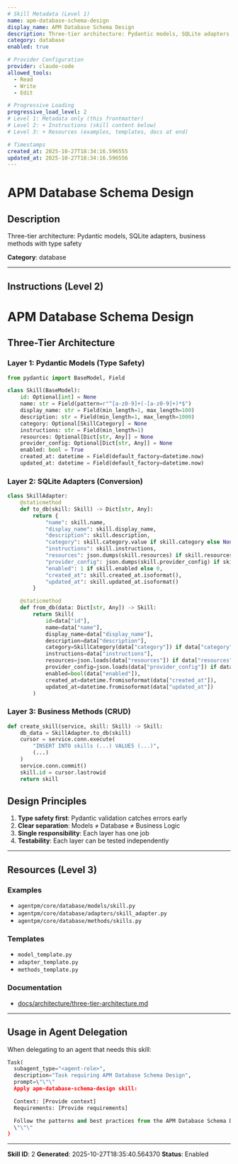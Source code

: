 ```yaml
---
# Skill Metadata (Level 1)
name: apm-database-schema-design
display_name: APM Database Schema Design
description: Three-tier architecture: Pydantic models, SQLite adapters, business methods with type safety
category: database
enabled: true

# Provider Configuration
provider: claude-code
allowed_tools:
  - Read
  - Write
  - Edit

# Progressive Loading
progressive_load_level: 2
# Level 1: Metadata only (this frontmatter)
# Level 2: + Instructions (skill content below)
# Level 3: + Resources (examples, templates, docs at end)

# Timestamps
created_at: 2025-10-27T18:34:16.596555
updated_at: 2025-10-27T18:34:16.596556
---
```


# APM Database Schema Design

## Description
Three-tier architecture: Pydantic models, SQLite adapters, business methods with type safety

**Category**: database

---

## Instructions (Level 2)

# APM Database Schema Design

## Three-Tier Architecture

### Layer 1: Pydantic Models (Type Safety)
```python
from pydantic import BaseModel, Field

class Skill(BaseModel):
    id: Optional[int] = None
    name: str = Field(pattern=r"^[a-z0-9]+(-[a-z0-9]+)*$")
    display_name: str = Field(min_length=1, max_length=100)
    description: str = Field(min_length=1, max_length=1000)
    category: Optional[SkillCategory] = None
    instructions: str = Field(min_length=1)
    resources: Optional[Dict[str, Any]] = None
    provider_config: Optional[Dict[str, Any]] = None
    enabled: bool = True
    created_at: datetime = Field(default_factory=datetime.now)
    updated_at: datetime = Field(default_factory=datetime.now)
```

### Layer 2: SQLite Adapters (Conversion)
```python
class SkillAdapter:
    @staticmethod
    def to_db(skill: Skill) -> Dict[str, Any]:
        return {
            "name": skill.name,
            "display_name": skill.display_name,
            "description": skill.description,
            "category": skill.category.value if skill.category else None,
            "instructions": skill.instructions,
            "resources": json.dumps(skill.resources) if skill.resources else None,
            "provider_config": json.dumps(skill.provider_config) if skill.provider_config else None,
            "enabled": 1 if skill.enabled else 0,
            "created_at": skill.created_at.isoformat(),
            "updated_at": skill.updated_at.isoformat()
        }

    @staticmethod
    def from_db(data: Dict[str, Any]) -> Skill:
        return Skill(
            id=data["id"],
            name=data["name"],
            display_name=data["display_name"],
            description=data["description"],
            category=SkillCategory(data["category"]) if data["category"] else None,
            instructions=data["instructions"],
            resources=json.loads(data["resources"]) if data["resources"] else None,
            provider_config=json.loads(data["provider_config"]) if data["provider_config"] else None,
            enabled=bool(data["enabled"]),
            created_at=datetime.fromisoformat(data["created_at"]),
            updated_at=datetime.fromisoformat(data["updated_at"])
        )
```

### Layer 3: Business Methods (CRUD)
```python
def create_skill(service, skill: Skill) -> Skill:
    db_data = SkillAdapter.to_db(skill)
    cursor = service.conn.execute(
        "INSERT INTO skills (...) VALUES (...)",
        (...)
    )
    service.conn.commit()
    skill.id = cursor.lastrowid
    return skill
```

## Design Principles
1. **Type safety first**: Pydantic validation catches errors early
2. **Clear separation**: Models ≠ Database ≠ Business Logic
3. **Single responsibility**: Each layer has one job
4. **Testability**: Each layer can be tested independently

---

## Resources (Level 3)

### Examples
- `agentpm/core/database/models/skill.py`
- `agentpm/core/database/adapters/skill_adapter.py`
- `agentpm/core/database/methods/skills.py`

### Templates
- `model_template.py`
- `adapter_template.py`
- `methods_template.py`

### Documentation
- [docs/architecture/three-tier-architecture.md](docs/architecture/three-tier-architecture.md)


---

## Usage in Agent Delegation

When delegating to an agent that needs this skill:

```python
Task(
  subagent_type="<agent-role>",
  description="Task requiring APM Database Schema Design",
  prompt=\"\"\"
  Apply apm-database-schema-design skill:

  Context: [Provide context]
  Requirements: [Provide requirements]

  Follow the patterns and best practices from the APM Database Schema Design skill.
  \"\"\"
)
```

---

**Skill ID**: 2
**Generated**: 2025-10-27T18:35:40.564370
**Status**: Enabled
